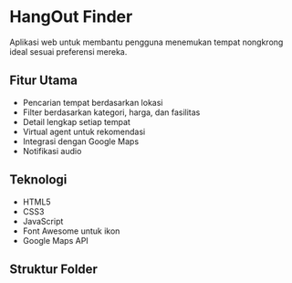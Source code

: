 # HangOut Finder

Aplikasi web untuk membantu pengguna menemukan tempat nongkrong ideal sesuai preferensi mereka.

## Fitur Utama

- Pencarian tempat berdasarkan lokasi
- Filter berdasarkan kategori, harga, dan fasilitas
- Detail lengkap setiap tempat
- Virtual agent untuk rekomendasi
- Integrasi dengan Google Maps
- Notifikasi audio

## Teknologi

- HTML5
- CSS3
- JavaScript
- Font Awesome untuk ikon
- Google Maps API

## Struktur Folder 